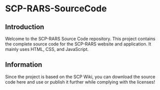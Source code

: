 # SCP-RARS-SourceCode

## Introduction
Welcome to the SCP-RARS Source Code repository. This project contains the complete source code for the SCP-RARS website and application. It mainly uses HTML, CSS, and JavaScript. 

## Information

Since the project is based on the SCP Wiki, you can download the source code here and use or publish it further while complying with the licenses!
